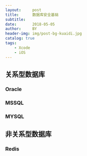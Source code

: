 ```yaml
---
layout:     post
title:      数据库安全基础
subtitle:   
date:       2018-05-05
author:     BY
header-img: img/post-bg-kuaidi.jpg
catalog: true
tags:
    - Xcode
    - iOS
---
```



## 关系型数据库
### Oracle
### MSSQL
### MYSQL


## 非关系型数据库
### Redis

